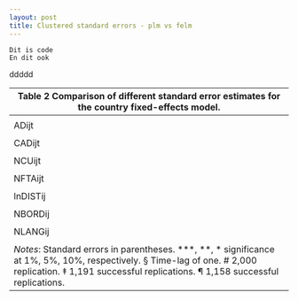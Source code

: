 ```yaml
---
layout: post
title: Clustered standard errors - plm vs felm
---
```




    Dit is code
    En dit ook
    
ddddd

| **Table 2** Comparison of different standard error estimates for the country fixed-effects model. |
| --- |
|   | OLS | White | Cluster importer | Cluster exporter | Cluster bilateral pairs | Newey–West§ | Driscoll–Kraay | Bootstrap# | Bootstrap cluster importer‡ | Bootstrap cluster exporter¶ |
| ADijt | -0.0564 | -0.0564 | -0.0564 | -0.0564 | -0.0564 | -0.0564 | -0.0564\* | -0.0564 | -0.0564 | -0.0564 |
|   | (0.0358) | (0.0344) | (0.0633) | (0.0509) | (0.0548) | (0.0387) | (0.0339) | (0.0348) | (0.0712) | (0.0557) |
| CADijt | -0.0020 | -0.0020 | -0.0020 | -0.0020 | -0.0020 | -0.0020 | -0.0020 | -0.0020 | -0.0020 | -0.0020 |
|   | (0.0026) | (0.0026) | (0.0022) | (0.0029) | (0.0031) | (0.0032) | (0.0040) | (0.0027) | (0.0096) | (0.0063) |
| NCUijt | -0.3063\*\*\* | -0.3063\*\*\* | -0.3063 | -0.3063 | -0.3063 | -0.3063\*\*\* | -0.3063\*\*\* | -0.3063\*\*\* | -0.3063 | -0.3063 |
|   | (0.0785) | (0.0801) | (0.2921) | (0.2703) | (0.2483) | (0.1030) | (0.0747) | (0.0785) | (0.3120) | (0.2852) |
| NFTAijt | 0.0974\* | 0.0974\* | 0.0974 | 0.0974 | 0.0974 | 0.0974 | 0.0974\* | 0.0974\* | 0.0974 | 0.0974 |
|   | (0.0586) | (0.0569) | (0.1531) | (0.1539) | (0.1467) | (0.0720) | (0.0551) | (0.0565) | (0.1521) | (0.1548) |
| lnDISTij | 0.0056 | 0.0056 | 0.0056 | 0.0056 | 0.0056 | 0.0056 | 0.0056 | 0.0056 | 0.0056 | 0.0056 |
|   | (0.0077) | (0.0078) | (0.0250) | (0.0248) | (0.0253) | (0.0101) | (0.0068) | (0.0081) | (0.0256) | (0.0248) |
| NBORDij | 0.3647\*\*\* | 0.3647\*\*\* | 0.3647\*\*\* | 0.3647\*\* | 0.3647\*\*\* | 0.3647\*\*\* | 0.3647\*\*\* | 0.3647\*\*\* | 0.3647\*\*\* | 0.3647\*\*\* |
|   | (0.0420) | (0.0416) | (0.1285) | (0.1410) | (0.1286) | (0.0535) | (0.0480) | (0.0416) | (0.1313) | (0.1370) |
| NLANGij | -0.0337\*\* | -0.0337\*\* | -0.0337 | -0.0337 | -0.0337 | -0.0337\* | -0.0337 | -0.0337\*\* | -0.0337 | -0.0337 |
|   | (0.0154) | (0.0155) | (0.0529) | (0.0478) | (0.0505) | (0.0200) | (0.0221) | (0.0155) | (0.0520) | (0.0491) |
| _Notes_: Standard errors in parentheses. \*\*\*, \*\*, \* significance at 1%, 5%, 10%, respectively. § Time-lag of one. # 2,000 replication. ‡ 1,191 successful replications. ¶ 1,158 successful replications. |
